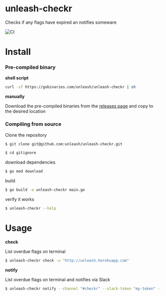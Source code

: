 # unleash-checkr

Checks if any flags have expired an notifies someware

![CI](https://github.com/unleash/unleash-checkr/workflows/CI/badge.svg)

# Install

### Pre-compiled binary

**shell script**

```sh
curl -sf https://gobinaries.com/unleash/unleash-checkr | sh
```

**manually**

Download the pre-compiled binaries from the [releases page](https://github.com/unleash/unleash-checkr/releases) and copy to the desired location

### Compiling from source

Clone the repository

```sh
$ git clone git@github.com:unleash/unleash-checkr.git

$ cd gitignore
```

download dependencies

```sh
$ go mod download
```

build

```sh
$ go build -o unleash-checkr main.go
```

verify it works

```sh
$ unleash-checkr --help
```

# Usage

**check**

List overdue flags on terminal

```sh
$ unleash-checkr check -u "http://unleash.herokuapp.com"
```

**notify**

List overdue flags on terminal and notifies via Slack

```sh
$ unleash-checkr notify --channel "#checkr" --slack-token "my-token" --url "http://unleash.herokuapp.com" -e 60
```